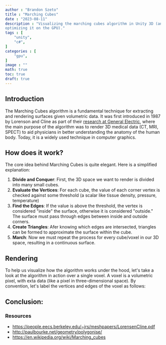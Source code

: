```yaml
---
author : "Brandon Szeto"
title : "Marching Cubes"
date : "2023-08-11"
description : "Visualizing the marching cubes algorithm in Unity 3D (and
optimizing it on the GPU)."
tags : [
    "unity",
    "c#",
]
categories : [
    "gpu",
]
image : ""
math: true
toc: true
draft: true
---
```


## Introduction
The Marching Cubes algorithm is a fundamental technique for extracting
and rendering surfaces given volumetric data. It was first introduced in 1987 by
Lorenson and Cline as part of their 
[research at General Electric](https://people.eecs.berkeley.edu/~jrs/meshpapers/LorensenCline.pdf),
where the main purpose of the algorithm was to render 3D medical data (CT, MRI,
SPECT) to aid physicians in better understanding the anatomy of the human body.
Today, it is a widely used technique in computer graphics.

## How does it work?
The core idea behind Marching Cubes is quite elegant. Here is a simplified
explanation:

1. **Divide and Conquer**: First, the 3D space we want to render is divided into
   many small cubes.
2. **Evaluate the Vertices**: For each cube, the value of each corner vertex is
   checked against some threshold (a scalar like tissue density, pressure,
   temperature)
3. **Find the Edges**: If the value is above the threshold, the vertex is considered
   "inside" the surface, otherwise it is considered "outside." The surface must
   pass through edges between inside and outside corners.
4. **Create Triangles**: Afer knowing which edges are intersected, triangles can be
   formed to approximate the surface within the cube.
5. **March**: Now we must repeat the process for every cube/voxel in our 3D space,
   resulting in a continuous surface.

## Rendering
To help us visualize how the algorithm works under the hood, let's take a look
at the algorithm in action over a single voxel. A voxel is a volumetric pixel,
with exta data (like a pixel in three-dimensional space). By convention, let's
label the vertices and edges of the voxel as follows:



## Conclusion:
### Resources
- https://people.eecs.berkeley.edu/~jrs/meshpapers/LorensenCline.pdf
- http://paulbourke.net/geometry/polygonise/
- https://en.wikipedia.org/wiki/Marching_cubes
